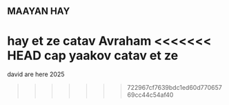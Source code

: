 ## MAAYAN HAY


hay et ze catav Avraham 
<<<<<<< HEAD
cap yaakov catav et ze
=======
david are here 2025
>>>>>>> 722967cf7639bdc1ed60d77065769cc44c54af40
